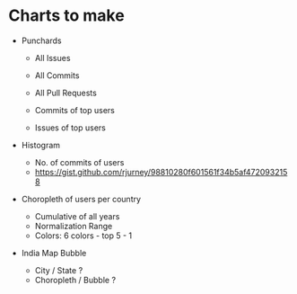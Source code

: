 
# Charts to make

* Punchards
    - All Issues
    - All Commits
    - All Pull Requests

    - Commits of top users
    - Issues of top users

* Histogram
    - No. of commits of users
    - https://gist.github.com/rjurney/98810280f601561f34b5af4720932158

* Choropleth of users per country
    - Cumulative of all years
    - Normalization Range
    - Colors: 6 colors - top 5 - 1

* India Map Bubble 
    - City / State ?
    - Choropleth / Bubble ?
